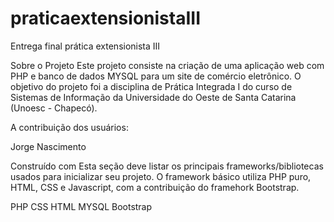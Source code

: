 # praticaextensionistaIII
Entrega final prática extensionista III

Sobre o Projeto
Este projeto consiste na criação de uma aplicação web com PHP e banco de dados MYSQL para um site de comércio eletrônico. O objetivo do projeto foi a disciplina de Prática Integrada I do curso de Sistemas de Informação da Universidade do Oeste de Santa Catarina (Unoesc - Chapecó).

A contribuição dos usuários:

Jorge Nascimento

Construído com
Esta seção deve listar os principais frameworks/bibliotecas usados para inicializar seu projeto. O framework básico utiliza PHP puro, HTML, CSS e Javascript, com a contribuição do framehork Bootstrap.

PHP
CSS
HTML
MYSQL
Bootstrap
